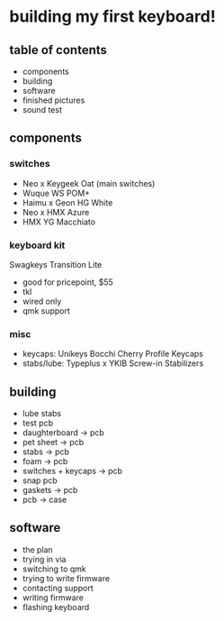 # building my first keyboard!

## table of contents

- components
- building
- software
- finished pictures
- sound test

## components

### switches

- Neo x Keygeek Oat (main switches)
- Wuque WS POM+
- Haimu x Geon HG White
- Neo x HMX Azure
- HMX YG Macchiato

### keyboard kit

Swagkeys Transition Lite
- good for pricepoint, $55
- tkl
- wired only
- qmk support

### misc
- keycaps: Unikeys Bocchi Cherry Profile Keycaps
- stabs/lube: Typeplus x YKIB Screw-in Stabilizers

## building

- lube stabs
- test pcb
- daughterboard -> pcb
- pet sheet -> pcb
- stabs -> pcb
- foam -> pcb
- switches + keycaps -> pcb
- snap pcb
- gaskets -> pcb
- pcb -> case

## software

- the plan
- trying in via
- switching to qmk
- trying to write firmware
- contacting support
- writing firmware
- flashing keyboard
